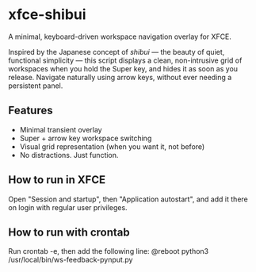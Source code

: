 # xfce-shibui

A minimal, keyboard-driven workspace navigation overlay for XFCE.

Inspired by the Japanese concept of *shibui* — the beauty of quiet, functional simplicity — this script displays a clean, non-intrusive grid of workspaces when you hold the Super key, and hides it as soon as you release. Navigate naturally using arrow keys, without ever needing a persistent panel.

## Features

- Minimal transient overlay
- Super + arrow key workspace switching
- Visual grid representation (when you want it, not before)
- No distractions. Just function.

## How to run in XFCE

Open "Session and startup", then "Application autostart", and add it there on login with regular user privileges.

## How to run with crontab

Run crontab -e, then add the following line:
@reboot python3 /usr/local/bin/ws-feedback-pynput.py
